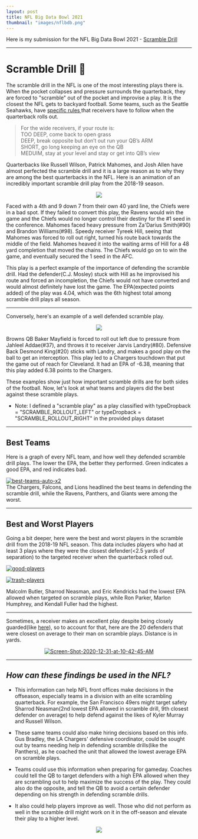 ```yaml
---
layout: post
title: NFL Big Data Bowl 2021
thumbnail: "images/nflbdb.png"
---
```


Here is my submission for the NFL Big Data Bowl 2021 - [Scramble Drill](https://www.kaggle.com/pranavrajaram/scramble-drill)
<br>
<hr>

# **Scramble Drill 🏈**

The scramble drill in the NFL is one of the most interesting plays there is. When the pocket collapses and pressure surrounds the quarterback, they are forced to "scramble" out of the pocket and improvise a play. It is the closest the NFL gets to backyard football. Some teams, such as the Seattle Seahawks, have [specific rules ](https://www.fieldgulls.com/football-breakdowns/2014/1/8/5267712/seahawks-saints-receivers-and-scramble-rules) that receivers have to follow when the quarterback rolls out.
> For the wide receivers, if your route is: <br>
TOO DEEP, come back to open grass <br>
DEEP, break opposite but don’t out run your QB’s ARM <br>
SHORT, go long keeping an eye on the QB <br>
MEDUIM, stay at your level and stay or get into QB’s view 

Quarterbacks like Russell Wilson, Patrick Mahomes, and Josh Allen have almost perfected the scramble drill and it is a large reason as to why they are among the best quarterbacks in the NFL. Here is an animation of an incredibly important scramble drill play from the 2018-19 season. 
<br>
<center><img src="https://media.giphy.com/media/4Nh5ge5OrIRwCf5ac2/giphy.gif"></center>

Faced with a 4th and 9 down 7 from their own 40 yard line, the Chiefs were in a bad spot. If they failed to convert this play, the Ravens would win the game and the Chiefs would no longer control their destiny for the #1 seed in the conference. Mahomes faced heavy pressure from Za'Darius Smith(#90) and Brandon Williams(#98). Speedy receiver Tyreek Hill, seeing that Mahomes was forced to roll out right, turned his route back towards the middle of the field. Mahomes heaved it into the waiting arms of Hill for a 48 yard completion that moved the chains. The Chiefs would go on to win the game, and eventually secured the 1 seed in the AFC.

This play is a perfect example of the importance of defending the scramble drill. Had the defender(C.J. Mosley) stuck with Hill as he improvised his route and forced an incompletion, the Chiefs would not have converted and would almost definitely have lost the game. The EPA(expected points added) of the play was 4.04, which was the 6th highest total among scramble drill plays all season.

<hr>

Conversely, here's an example of a well defended scramble play.
<center><img src="https://media.giphy.com/media/z66BLiT9hTISNaejtd/giphy.gif"></center>

Browns QB Baker Mayfield is forced to roll out left due to pressure from Jahleel Addae(#37), and throws it to receiver Jarvis Landry(#80). Defensive Back Desmond King(#20) sticks with Landry, and makes a good play on the ball to get an interception. This play led to a Chargers touchdown that put the game out of reach for Cleveland. It had an EPA of -6.38, meaning that this play added 6.38 points to the Chargers.

These examples show just how important scramble drills are for both sides of the football. Now, let's look at what teams and players did the best against these scramble plays.

- Note: I defined a "scramble play" as a play classified with typeDropback = "SCRAMBLE_ROLLOUT_LEFT" or typeDropback = "SCRAMBLE_ROLLOUT_RIGHT" in the provided plays dataset

<hr>

## Best Teams
Here is a graph of every NFL team, and how well they defended scramble drill plays. The lower the EPA, the better they performed.
Green indicates a good EPA, and red indicates bad.

<a href="https://i.ibb.co/BCfD03V/team-stats.png"><img src="https://i.ibb.co/BCfD03V/team-stats.png" alt="best-teams-auto-x2" border="0"></a>
<br>
The Chargers, Falcons, and Lions headlined the best teams in defending the scramble drill, while the Ravens, Panthers, and Giants were among the worst.

<hr>

## Best and Worst Players
Going a bit deeper, here were the best and worst players in the scramble drill from the 2018-19 NFL season. This data includes players who had at least 3 plays where they were the closest defender(<2.5 yards of separation) to the targeted receiver when the quarterback rolled out.

<a href="https://ibb.co/pJ6XHJB"><img src="https://i.ibb.co/Yp4j5pF/good-players.png" alt="good-players" border="0"></a>

<a href="https://ibb.co/h9YNJmp"><img src="https://i.ibb.co/9gZ0krR/trash-players.png" alt="trash-players" border="0"></a>

Malcolm Butler, Sharrod Neasman, and Eric Kendricks had the lowest EPA allowed when targeted on scramble plays, while Ron Parker, Marlon Humphrey, and Kendall Fuller had the highest.

<hr>

Sometimes, a receiver makes an excellent play despite being closely guarded(like [here](https://www.miamidolphins.com/video/leonte-carroo-hauls-in-epic-74-yard-touchdown)), so to account for that, here are the 20 defenders that were closest on average to their man on scramble plays. Distance is in yards.

<center><a href="https://ibb.co/MkXz0Qw"><img src="https://i.ibb.co/HTJc83w/Screen-Shot-2020-12-31-at-10-42-45-AM.png" alt="Screen-Shot-2020-12-31-at-10-42-45-AM" border="0"></a></center>

<hr>

## *How can these findings be used in the NFL?*

- This information can help NFL front offices make decisions in the offseason, especially teams in a division with an elite scrambling quarterback. For example, the San Francisco 49ers might target safety Sharrod Neasman(2nd lowest EPA allowed in scramble drill, 9th closest defender on average) to help defend against the likes of Kyler Murray and Russell Wilson.  

- These same teams could also make hiring decisions based on this info. Gus Bradley, the LA Chargers' defensive coordinator, could be sought out by teams needing help in defending scramble drills(like the Panthers), as he coached the unit that allowed the lowest average EPA on scramble plays. 

- Teams could use this information when preparing for gameday. Coaches could tell the QB to target defenders with a high EPA allowed when they are scrambling out to help maximize the success of the play. They could also do the opposite, and tell the QB to avoid a certain defender depending on his strength in defending scramble drills.

- It also could help players improve as well. Those who did not perform as well in the scramble drill might work on it in the off-season and elevate their play to a higher level.

<center><img src="https://media.giphy.com/media/gU0B4gywNafrZRzMzM/giphy.gif"></center>

